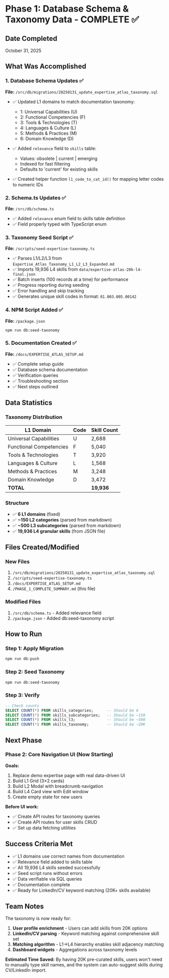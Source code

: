 # Phase 1: Database Schema & Taxonomy Data - COMPLETE ✅

## Date Completed
October 31, 2025

## What Was Accomplished

### 1. Database Schema Updates ✅

**File:** `/src/db/migrations/20250131_update_expertise_atlas_taxonomy.sql`

- ✅ Updated L1 domains to match documentation taxonomy:
  - 1: Universal Capabilities (U)
  - 2: Functional Competencies (F)
  - 3: Tools & Technologies (T)
  - 4: Languages & Culture (L)
  - 5: Methods & Practices (M)
  - 6: Domain Knowledge (D)

- ✅ Added `relevance` field to `skills` table:
  - Values: obsolete | current | emerging
  - Indexed for fast filtering
  - Defaults to 'current' for existing skills

- ✅ Created helper function `l1_code_to_cat_id()` for mapping letter codes to numeric IDs

### 2. Schema.ts Updates ✅

**File:** `/src/db/schema.ts`

- ✅ Added `relevance` enum field to skills table definition
- ✅ Field properly typed with TypeScript enum

### 3. Taxonomy Seed Script ✅

**File:** `/scripts/seed-expertise-taxonomy.ts`

- ✅ Parses L1/L2/L3 from `Expertise_Atlas_Taxonomy_L1_L2_L3_Expanded.md`
- ✅ Imports 19,936 L4 skills from `data/expertise-atlas-20k-l4-final.json`
- ✅ Batch inserts (100 records at a time) for performance
- ✅ Progress reporting during seeding
- ✅ Error handling and skip tracking
- ✅ Generates unique skill codes in format: `01.003.005.00142`

### 4. NPM Script Added ✅

**File:** `/package.json`

```bash
npm run db:seed-taxonomy
```

### 5. Documentation Created ✅

**File:** `/docs/EXPERTISE_ATLAS_SETUP.md`

- ✅ Complete setup guide
- ✅ Database schema documentation
- ✅ Verification queries
- ✅ Troubleshooting section
- ✅ Next steps outlined

## Data Statistics

### Taxonomy Distribution

| L1 Domain | Code | Skill Count |
|-----------|------|-------------|
| Universal Capabilities | U | 2,688 |
| Functional Competencies | F | 5,040 |
| Tools & Technologies | T | 3,920 |
| Languages & Culture | L | 1,568 |
| Methods & Practices | M | 3,248 |
| Domain Knowledge | D | 3,472 |
| **TOTAL** | | **19,936** |

### Structure

- ✅ **6 L1 domains** (fixed)
- ✅ **~150 L2 categories** (parsed from markdown)
- ✅ **~500 L3 subcategories** (parsed from markdown)
- ✅ **19,936 L4 granular skills** (from JSON file)

## Files Created/Modified

### New Files
1. `/src/db/migrations/20250131_update_expertise_atlas_taxonomy.sql`
2. `/scripts/seed-expertise-taxonomy.ts`
3. `/docs/EXPERTISE_ATLAS_SETUP.md`
4. `/PHASE_1_COMPLETE_SUMMARY.md` (this file)

### Modified Files
1. `/src/db/schema.ts` - Added relevance field
2. `/package.json` - Added db:seed-taxonomy script

## How to Run

### Step 1: Apply Migration
```bash
npm run db:push
```

### Step 2: Seed Taxonomy
```bash
npm run db:seed-taxonomy
```

### Step 3: Verify
```sql
-- Check counts
SELECT COUNT(*) FROM skills_categories;      -- Should be 6
SELECT COUNT(*) FROM skills_subcategories;   -- Should be ~150
SELECT COUNT(*) FROM skills_l3;              -- Should be ~500
SELECT COUNT(*) FROM skills_taxonomy;        -- Should be ~20K
```

## Next Phase

### Phase 2: Core Navigation UI (Now Starting)

**Goals:**
1. Replace demo expertise page with real data-driven UI
2. Build L1 Grid (3×2 cards)
3. Build L2 Modal with breadcrumb navigation
4. Build L4 Card view with Edit window
5. Create empty state for new users

**Before UI work:**
- ✅ Create API routes for taxonomy queries
- ✅ Create API routes for user skills CRUD
- ✅ Set up data fetching utilities

## Success Criteria Met

- ✅ L1 domains use correct names from documentation
- ✅ Relevance field added to skills table
- ✅ All 19,936 L4 skills seeded successfully
- ✅ Seed script runs without errors
- ✅ Data verifiable via SQL queries
- ✅ Documentation complete
- ✅ Ready for LinkedIn/CV keyword matching (20K+ skills available)

## Team Notes

The taxonomy is now ready for:
1. **User profile enrichment** - Users can add skills from 20K options
2. **LinkedIn/CV parsing** - Keyword matching against comprehensive skill set
3. **Matching algorithm** - L1→L4 hierarchy enables skill adjacency matching
4. **Dashboard widgets** - Aggregations across taxonomy levels

**Estimated Time Saved:** By having 20K pre-curated skills, users won't need to manually type skill names, and the system can auto-suggest skills during CV/LinkedIn import.

